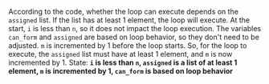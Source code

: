 According to the code, whether the loop can execute depends on the `assigned` list. If the list has at least 1 element, the loop will execute. At the start, `i` is less than `n`, so it does not impact the loop execution. The variables `can_form` and `assigned` are based on loop behavior, so they don't need to be adjusted. `m` is incremented by 1 before the loop starts. So, for the loop to execute, the `assigned` list must have at least 1 element, and `m` is now incremented by 1.
State: **`i` is less than `n`, `assigned` is a list of at least 1 element, `m` is incremented by 1, `can_form` is based on loop behavior**
